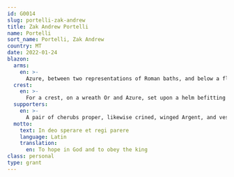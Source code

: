 ```yaml
---
id: G0014
slug: portelli-zak-andrew
title: Zak Andrew Portelli
name: Portelli
sort_name: Portelli, Zak Andrew
country: MT
date: 2022-01-24
blazon:
  arms:
    en: >-
      Azure, between two representations of Roman baths, and below a fleur-de-lys Or, a triple-towered castle of the Same, with windows and gate of the Field; in chief, for difference, a crescent Argent. Above the shield is the coronet of a Nobile.
  crest:
    en: >-
      For a crest, on a wreath Or and Azure, set upon a helm befitting his degree, is placed the coronet of a Maltese Count.
  supporters:
    en: >-
      A pair of cherubs proper, likewise crined, winged Argent, and vested around the loins Gules; that at dexter holding in his exterior hand a map of the world, that at sinister a rod of Aesculapius Or, with serpent Vert.
  motto:
    text: In deo sperare et regi parere
    language: Latin
    translation:
      en: To hope in God and to obey the king
class: personal
type: grant
---
```

